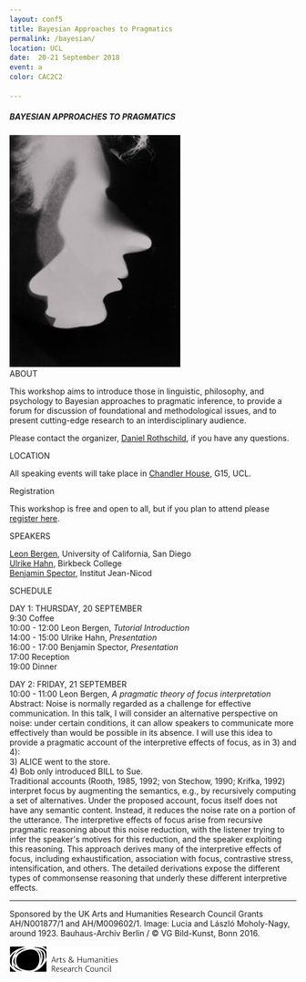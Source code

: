 ```yaml
---
layout: conf5
title: Bayesian Approaches to Pragmatics
permalink: /bayesian/
location: UCL
date:  20-21 September 2018
event: a
color: CAC2C2

---
```



##### BAYESIAN APPROACHES TO PRAGMATICS

<img src="/twofaces.jpg" width="300">

<div class="maintext" markdown="1">

<div class="title"> ABOUT </div>

This workshop aims to introduce those in linguistic, philosophy, and psychology to Bayesian approaches to pragmatic inference, to provide a forum for discussion of foundational and methodological issues, and to present cutting-edge research to an interdisciplinary audience.

Please contact the organizer, [Daniel Rothschild](http://danielrothschild.com/), if you have any questions.

<div class="title"> LOCATION </div>

All speaking events will take place in [Chandler House](https://goo.gl/maps/ED9NstvzCMv), G15, UCL.

<div class="title"> Registration </div>

This workshop is free and open to all, but if you plan to attend please [register here](https://goo.gl/forms/PPHMSnRzpkQFbhts1).

<div class="title"> SPEAKERS </div>

[Leon Bergen](https://scholar.google.com/citations?user=0FclEuAAAAAJ&hl=en&oi=ao), University of California, San Diego <br>
[Ulrike Hahn](http://www.bbk.ac.uk/psychology/our-staff/ulrike-hahn), Birkbeck College <br>
[Benjamin Spector](https://sites.google.com/site/bspectorpage/), Institut Jean-Nicod


<div class="title"> SCHEDULE </div>


DAY 1: THURSDAY, 20 SEPTEMBER<br>
<span class ="titlewhite"> 9:30 </span><span class ="titleblack"> Coffee </span><br>
<span class ="titlewhite"> 10:00 - 12:00 </span><span class ="titleblack"> Leon Bergen, *Tutorial Introduction* </span> <br>
<span class ="titlewhite"> 14:00 - 15:00 </span><span class ="titleblack"> Ulrike Hahn, *Presentation* </span><br>
<span class ="titlewhite"> 16:00 - 17:00 </span><span class ="titleblack"> Benjamin Spector, *Presentation* </span><br>
<span class ="titlewhite"> 17:00 </span><span class ="titleblack">  Reception </span> <br>
<span class ="titlewhite">   19:00 </span><span class ="titleblack">  Dinner </span>



 DAY 2: FRIDAY, 21 SEPTEMBER  <br>
<span class ="titlewhite"> 10:00 - 11:00 </span><span class ="titleblack">  Leon Bergen, *A pragmatic theory of focus interpretation* </span><br>
Abstract: Noise is normally regarded as a challenge for effective communication. In this talk, I will consider an alternative perspective on noise: under certain conditions, it can allow speakers to communicate more effectively than would be possible in its absence. I will use this idea to provide a pragmatic account of the interpretive effects of focus, as in 3) and 4):<br>
3) ALICE went to the store.<br>
4) Bob only introduced BILL to Sue.<br>
Traditional accounts (Rooth, 1985, 1992; von Stechow, 1990; Krifka, 1992) interpret focus by augmenting the semantics, e.g., by recursively computing a set of alternatives. Under the proposed account, focus itself does not have any semantic content. Instead, it reduces the noise rate on a portion of the utterance. The interpretive effects of focus arise from recursive pragmatic reasoning about this noise reduction, with the listener trying to infer the speaker's motives for this reduction, and the speaker exploiting this reasoning. This approach derives many of the interpretive effects of focus, including exhaustification, association with focus, contrastive stress, intensification, and others. The detailed derivations expose the different types of commonsense reasoning that underly these different interpretive effects.



---

<span class ="smaller">
Sponsored by the UK Arts and Humanities Research Council Grants AH/N001877/1 and AH/M009602/1. Image: Lucia and László Moholy-Nagy, around 1923. Bauhaus-Archiv Berlin / © VG Bild-Kunst, Bonn 2016.
</span>

![AHRC](/ahrctransparent.png)
